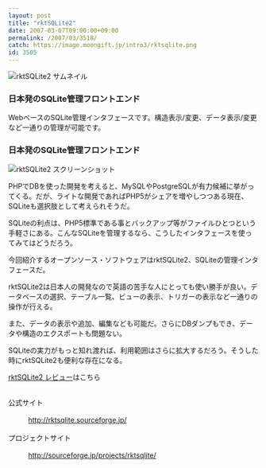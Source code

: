 ```yaml
---
layout: post
title: "rktSQLite2"
date: 2007-03-07T09:00:00+09:00
permalink: /2007/03/3518/
catch: https://image.moongift.jp/intro3/rktsqlite.png
id: 3505
---
```

 ![rktSQLite2 サムネイル](https://image.moongift.jp/intro3/rktsqlite.t.png "rktSQLite2 サムネイル")
  

### 日本発のSQLite管理フロントエンド
  
WebベースのSQLite管理インタフェースです。構造表示/変更、データ表示/変更など一通りの管理が可能です。  
<!--more-->  

### 日本発のSQLite管理フロントエンド
  

![rktSQLite2 スクリーンショット](https://image.moongift.jp/intro3/rktsqlite.png "rktSQLite2 スクリーンショット")

  

PHPでDBを使った開発を考えると、MySQLやPostgreSQLが有力候補に挙がってくる。だが、ライトな開発であればPHP5がシェアを増やしつつある現在、SQLiteも選択肢として考えられそうだ。

  

SQLiteの利点は、PHP5標準である事とバックアップ等がファイルひとつという手軽さにある。こんなSQLiteを管理するなら、こうしたインタフェースを使ってみてはどうだろう。

  

今回紹介するオープンソース・ソフトウェアはrktSQLite2、SQLiteの管理インタフェースだ。

  

rktSQLite2は日本人の開発なので英語の苦手な人にとっても使い勝手が良い。データベースの選択、テーブル一覧、ビューの表示、トリガーの表示など一通りの操作が行える。

  

また、データの表示や追加、編集なども可能だ。さらにDBダンプもでき、データや構造のエクスポートも問題ない。

  

SQLiteの実力がもっと知れ渡れば、利用範囲はさらに拡大するだろう。そうした時にrktSQLite2も便利な存在になる。

  

[rktSQLite2 レビュー](http://oss.moongift.jp/review/i-3528.html)はこちら

  
<dl>
<br><dt>公式サイト</dt>
<br><dd><a href="http://rktsqlite.sourceforge.jp/" target="_blank">http://rktsqlite.sourceforge.jp/</a></dd>
<br><dt>プロジェクトサイト</dt>
<br><dd><a href="http://sourceforge.jp/projects/rktsqlite/" target="_blank">http://sourceforge.jp/projects/rktsqlite/</a></dd>
<br>
</dl>